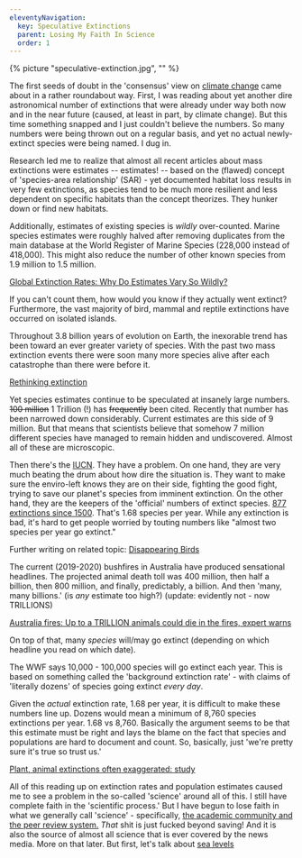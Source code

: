 ```yaml
---
eleventyNavigation:
  key: Speculative Extinctions
  parent: Losing My Faith In Science
  order: 1
---
```

{% picture "speculative-extinction.jpg", "" %}

The first seeds of doubt in the 'consensus' view on [climate change](/Temperatures) came about in a rather roundabout way. First, I was reading about yet another dire astronomical number of extinctions that were already under way both now and in the near future (caused, at least in part, by climate change). But this time something snapped and I just couldn't believe the numbers. So many numbers were being thrown out on a regular basis, and yet no actual newly-extinct species were being named. I dug in.

Research led me to realize that almost all recent articles about mass extinctions were estimates -- estimates! -- based on the (flawed) concept of 'species-area relationship' (SAR) - yet documented habitat loss results in very few extinctions, as species tend to be much more resilient and less dependent on specific habitats than the concept theorizes. They hunker down or find new habitats.

Additionally, estimates of existing species is *wildly* over-counted. Marine species estimates were roughly halved after removing duplicates from the main database at the World Register of Marine Species (228,000 instead of 418,000). This might also reduce the number of other known species from 1.9 million to 1.5 million.

[Global Extinction Rates: Why Do Estimates Vary So Wildly?](https://e360.yale.edu/features/global_extinction_rates_why_do_estimates_vary_so_wildly)

If you can't count them, how would you know if they actually went extinct? Furthermore, the vast majority of bird, mammal and reptile extinctions have occurred on isolated islands. 

Throughout 3.8 billion years of evolution on Earth, the inexorable trend has been toward an ever greater variety of species. With the past two mass extinction events there were soon many more species alive after each catastrophe than there were before it.

[Rethinking extinction](https://aeon.co/essays/we-are-not-edging-up-to-a-mass-extinction)

Yet species estimates continue to be speculated at insanely large numbers. ~~100 million~~ 1 Trillion (!) has ~~frequently~~ been cited. Recently that number has been narrowed down considerably. Current estimates are this side of 9 million. But that means that scientists believe that somehow 7 million different species have managed to remain hidden and undiscovered. Almost all of these are microscopic.

Then there's the [IUCN](https://iucn.org). They have a problem. On one hand, they are very much beating the drum about how dire the situation is. They want to make sure the enviro-left knows they are on their side, fighting the good fight, trying to save our planet's species from imminent extinction. On the other hand, they are the keepers of the 'official' numbers of extinct species. [877 extinctions since 1500](https://www.iucn.org/news/species/201912/species-recoveries-bring-hope-amidst-biodiversity-crisis-iucn-red-list). That's 1.68 species per year. While any extinction is bad, it's hard to get people worried by touting numbers like "almost two species per year go extinct."  

Further writing on related topic: [Disappearing Birds](disappearing-birds)

The current (2019-2020) bushfires in Australia have produced sensational headlines. The projected animal death toll was 400 million, then half a billion, then 800 million, and finally, predictably, a billion. And then 'many, many billions.' (is *any* estimate too high?) (update: evidently not - now TRILLIONS)

[Australia fires: Up to a TRILLION animals could die in the fires, expert warns](https://www.express.co.uk/news/science/1226034/australia-fires-how-many-animals-have-died-in-australia-australia-koalas-dead)

On top of that, many *species* will/may go extinct (depending on which headline you read on which date).

The WWF says 10,000 - 100,000 species will go extinct each year. This is based on something called the 'background extinction rate' - with claims of 'literally dozens' of species going extinct *every day*.

Given the *actual* extinction rate, 1.68 per year, it is difficult to make these numbers line up. Dozens would mean a minimum of 8,760 species extinctions per year. 1.68 vs 8,760. Basically the argument seems to be that this estimate must be right and lays the blame on the fact that species and populations are hard to document and count. So, basically, just 'we're pretty sure it's true so trust us.' 

[Plant, animal extinctions often exaggerated: study](https://www.reuters.com/article/us-extinctions/plant-animal-extinctions-often-exaggerated-study-idUSTRE74H5D620110518)

All of this reading up on extinction rates and population estimates caused me to see a problem in the so-called 'science' around all of this. I still have complete faith in the 'scientific process.' But I have begun to lose faith in what we generally call 'science' - specifically, [the academic community and the peer review system.](/The-Replication-Crisis) *That* shit is just fucked beyond saving! And it is also the source of almost all science that is ever covered by the news media. More on that later. But first, let's talk about [sea levels](/sea-levels)